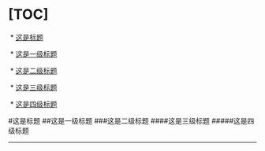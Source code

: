 

[TOC]
============================
  * [这是标题](#这是标题)
  
  * [这是一级标题](##这是一级标题)
  
  * [这是二级标题](###这是二级标题)
  
  * [这是三级标题](####这是三级标题)
  
  * [这是四级标题](#####这是四级标题)


#这是标题
##这是一级标题
###这是二级标题
####这是三级标题
#####这是四级标题


----------
